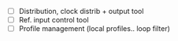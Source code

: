 * [ ] Distribution, clock distrib + output tool
* [ ] Ref. input control tool 
* [ ] Profile management (local profiles.. loop filter)
